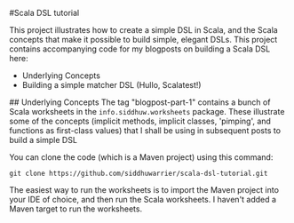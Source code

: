 #Scala DSL tutorial

This project illustrates how to create a simple DSL in Scala, and the Scala concepts that make it possible to build simple, elegant DSLs. This project contains accompanying code for my blogposts on building a Scala DSL here:

* Underlying Concepts
* Building a simple matcher DSL (Hullo, Scalatest!)

## Underlying Concepts
The tag "blogpost-part-1" contains a bunch of Scala worksheets in the `info.siddhuw.worksheets` package. These illustrate some of the concepts (implicit methods, implicit classes, 'pimping', and functions as first-class values) that I shall be using in subsequent posts to build a simple DSL

You can clone the code (which is a Maven project) using this command:

    git clone https://github.com/siddhuwarrier/scala-dsl-tutorial.git

The easiest way to run the worksheets is to import the Maven project into your IDE of choice, and then run the Scala worksheets. I haven't added a Maven target to run the worksheets.
